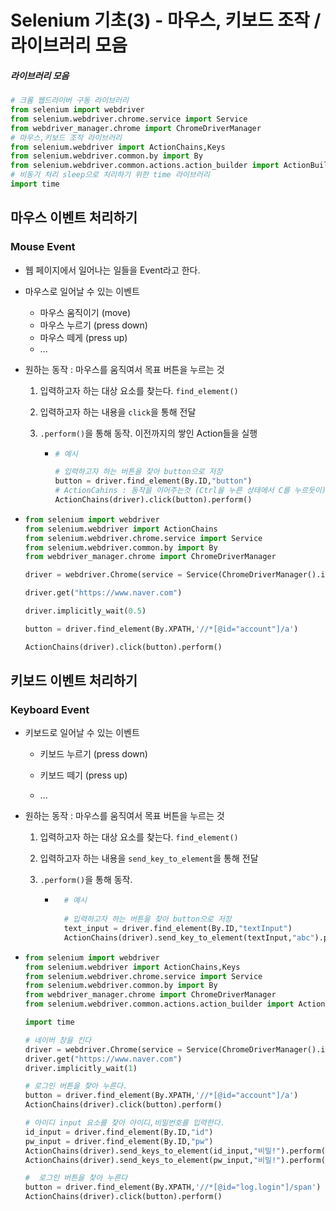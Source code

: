 # Selenium 기초(3) - 마우스, 키보드 조작 / 라이브러리 모음

##### 라이브러리 모음
```python
# 크롬 웹드라이버 구동 라이브러리
from selenium import webdriver
from selenium.webdriver.chrome.service import Service
from webdriver_manager.chrome import ChromeDriverManager
# 마우스,키보드 조작 라이브러리
from selenium.webdriver import ActionChains,Keys
from selenium.webdriver.common.by import By
from selenium.webdriver.common.actions.action_builder import ActionBuilder
# 비동기 처리 sleep으로 처리하기 위한 time 라이브러리
import time
```



## 마우스 이벤트 처리하기

### Mouse Event

- 웹 페이지에서 일어나는 일들을 Event라고 한다.

- 마우스로 일어날 수  있는 이벤트

  - 마우스 움직이기 (move)
  - 마우스 누르기 (press down)
  - 마우스 떼게 (press up)
  - ...

- 원하는 동작 : 마우스를 움직여서 목표 버튼을 누르는 것

  1. 입력하고자 하는 대상 요소를 찾는다. `find_element()`

  2. 입력하고자 하는 내용을 `click`을 통해 전달

  3. `.perform()`을 통해 동작. 이전까지의 쌓인 Action들을 실행

     - ```python
       # 예시
       
       # 입력하고자 하는 버튼을 찾아 button으로 저장
       button = driver.find_element(By.ID,"button")
       # ActionCahins : 동작을 이어주는것 (Ctrl을 누른 상태에서 C를 누르듯이) 지금은 클릭만
       ActionChains(driver).click(button).perform()
       ```

       

- ```python
  from selenium import webdriver
  from selenium.webdriver import ActionChains
  from selenium.webdriver.chrome.service import Service
  from selenium.webdriver.common.by import By
  from webdriver_manager.chrome import ChromeDriverManager
  
  driver = webdriver.Chrome(service = Service(ChromeDriverManager().install()))
  
  driver.get("https://www.naver.com")
  
  driver.implicitly_wait(0.5)
  
  button = driver.find_element(By.XPATH,'//*[@id="account"]/a')
  
  ActionChains(driver).click(button).perform()
  ```




## 키보드 이벤트 처리하기



### Keyboard Event

- 키보드로 일어날 수 있는 이벤트

  - 키보드 누르기 (press down)

  - 키보드 떼기 (press up)

  - ...

- 원하는 동작 : 마우스를 움직여서 목표 버튼을 누르는 것

  1. 입력하고자 하는 대상 요소를 찾는다. `find_element()`

  2. 입력하고자 하는 내용을 `send_key_to_element`을 통해 전달

  3. `.perform()`을 통해 동작. 

     - ```python
         # 예시
         
         # 입력하고자 하는 버튼을 찾아 button으로 저장
         text_input = driver.find_element(By.ID,"textInput")
         ActionChains(driver).send_key_to_element(textInput,"abc").perform()
       ```

- ```python
  from selenium import webdriver
  from selenium.webdriver import ActionChains,Keys
  from selenium.webdriver.chrome.service import Service
  from selenium.webdriver.common.by import By
  from webdriver_manager.chrome import ChromeDriverManager
  from selenium.webdriver.common.actions.action_builder import ActionBuilder
  
  import time
  
  # 네이버 창을 킨다
  driver = webdriver.Chrome(service = Service(ChromeDriverManager().install()))
  driver.get("https://www.naver.com")
  driver.implicitly_wait(1)
  
  # 로그인 버튼을 찾아 누른다.
  button = driver.find_element(By.XPATH,'//*[@id="account"]/a')
  ActionChains(driver).click(button).perform()
  
  # 아이디 input 요소를 찾아 아이디,비밀번호를 입력한다.
  id_input = driver.find_element(By.ID,"id")
  pw_input = driver.find_element(By.ID,"pw")
  ActionChains(driver).send_keys_to_element(id_input,"비밀!").perform()
  ActionChains(driver).send_keys_to_element(pw_input,"비밀!").perform()
  
  #  로그인 버튼을 찾아 누른다
  button = driver.find_element(By.XPATH,'//*[@id="log.login"]/span')
  ActionChains(driver).click(button).perform()
  ```
